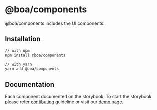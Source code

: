 # @boa/components

@boa/components includes the UI components.

## Installation


```sh
// with npm
npm install @boa/components

// with yarn
yarn add @boa/components
```

## Documentation

Each component documented on the storybook. To start the storybook please refer [contibuting](/CONTRIBUTING.md) guideline or visit our [demo page](demo).

